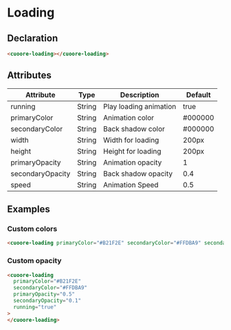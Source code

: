 # Loading

## Declaration

```html
<cuoore-loading></cuoore-loading>
```

## Attributes

| Attribute        | Type   | Description            | Default |
| ---------------- | ------ | ---------------------- | ------- |
| running          | String | Play loading animation | true    |
| primaryColor     | String | Animation color        | #000000 |
| secondaryColor   | String | Back shadow color      | #000000 |
| width            | String | Width for loading      | 200px   |
| height           | String | Height for loading     | 200px   |
| primaryOpacity   | String | Animation opacity      | 1       |
| secondaryOpacity | String | Back shadow opacity    | 0.4     |
| speed            | String | Animation Speed        | 0.5     |

## Examples

### Custom colors

```html
<cuoore-loading primaryColor="#B21F2E" secondaryColor="#FFDBA9" secondaryOpacity="0.4" running="true"> </cuoore-loading>
```

### Custom opacity

```html
<cuoore-loading
  primaryColor="#B21F2E"
  secondaryColor="#FFDBA9"
  primaryOpacity="0.5"
  secondaryOpacity="0.1"
  running="true"
>
</cuoore-loading>
```

